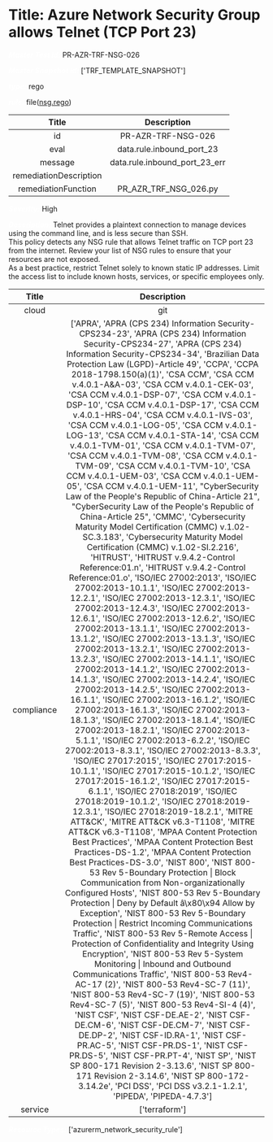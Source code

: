 



# Title: Azure Network Security Group allows Telnet (TCP Port 23)


***<font color="white">Master Test Id:</font>*** PR-AZR-TRF-NSG-026

***<font color="white">Master Snapshot Id:</font>*** ['TRF_TEMPLATE_SNAPSHOT']

***<font color="white">type:</font>*** rego

***<font color="white">rule:</font>*** file([nsg.rego])  
  
  
  
  

|Title|Description|
| :---: | :---: |
|id|PR-AZR-TRF-NSG-026|
|eval|data.rule.inbound_port_23|
|message|data.rule.inbound_port_23_err|
|remediationDescription||
|remediationFunction|PR_AZR_TRF_NSG_026.py|


***<font color="white">Severity:</font>*** High

***<font color="white">Description:</font>*** Telnet provides a plaintext connection to manage devices using the command line, and is less secure than SSH.<br>This policy detects any NSG rule that allows Telnet traffic on TCP port 23 from the internet. Review your list of NSG rules to ensure that your resources are not exposed.<br>As a best practice, restrict Telnet solely to known static IP addresses. Limit the access list to include known hosts, services, or specific employees only.  
  
  

|Title|Description|
| :---: | :---: |
|cloud|git|
|compliance|['APRA', 'APRA (CPS 234) Information Security-CPS234-23', 'APRA (CPS 234) Information Security-CPS234-27', 'APRA (CPS 234) Information Security-CPS234-34', 'Brazilian Data Protection Law (LGPD)-Article 49', 'CCPA', 'CCPA 2018-1798.150(a)(1)', 'CSA CCM', 'CSA CCM v.4.0.1-A&A-03', 'CSA CCM v.4.0.1-CEK-03', 'CSA CCM v.4.0.1-DSP-07', 'CSA CCM v.4.0.1-DSP-10', 'CSA CCM v.4.0.1-DSP-17', 'CSA CCM v.4.0.1-HRS-04', 'CSA CCM v.4.0.1-IVS-03', 'CSA CCM v.4.0.1-LOG-05', 'CSA CCM v.4.0.1-LOG-13', 'CSA CCM v.4.0.1-STA-14', 'CSA CCM v.4.0.1-TVM-01', 'CSA CCM v.4.0.1-TVM-07', 'CSA CCM v.4.0.1-TVM-08', 'CSA CCM v.4.0.1-TVM-09', 'CSA CCM v.4.0.1-TVM-10', 'CSA CCM v.4.0.1-UEM-03', 'CSA CCM v.4.0.1-UEM-05', 'CSA CCM v.4.0.1-UEM-11', "CyberSecurity Law of the People's Republic of China-Article 21", "CyberSecurity Law of the People's Republic of China-Article 25", 'CMMC', 'Cybersecurity Maturity Model Certification (CMMC) v.1.02-SC.3.183', 'Cybersecurity Maturity Model Certification (CMMC) v.1.02-SI.2.216', 'HITRUST', 'HITRUST v.9.4.2-Control Reference:01.n', 'HITRUST v.9.4.2-Control Reference:01.o', 'ISO/IEC 27002:2013', 'ISO/IEC 27002:2013-10.1.1', 'ISO/IEC 27002:2013-12.2.1', 'ISO/IEC 27002:2013-12.3.1', 'ISO/IEC 27002:2013-12.4.3', 'ISO/IEC 27002:2013-12.6.1', 'ISO/IEC 27002:2013-12.6.2', 'ISO/IEC 27002:2013-13.1.1', 'ISO/IEC 27002:2013-13.1.2', 'ISO/IEC 27002:2013-13.1.3', 'ISO/IEC 27002:2013-13.2.1', 'ISO/IEC 27002:2013-13.2.3', 'ISO/IEC 27002:2013-14.1.1', 'ISO/IEC 27002:2013-14.1.2', 'ISO/IEC 27002:2013-14.1.3', 'ISO/IEC 27002:2013-14.2.4', 'ISO/IEC 27002:2013-14.2.5', 'ISO/IEC 27002:2013-16.1.1', 'ISO/IEC 27002:2013-16.1.2', 'ISO/IEC 27002:2013-16.1.3', 'ISO/IEC 27002:2013-18.1.3', 'ISO/IEC 27002:2013-18.1.4', 'ISO/IEC 27002:2013-18.2.1', 'ISO/IEC 27002:2013-5.1.1', 'ISO/IEC 27002:2013-6.2.2', 'ISO/IEC 27002:2013-8.3.1', 'ISO/IEC 27002:2013-8.3.3', 'ISO/IEC 27017:2015', 'ISO/IEC 27017:2015-10.1.1', 'ISO/IEC 27017:2015-10.1.2', 'ISO/IEC 27017:2015-16.1.2', 'ISO/IEC 27017:2015-6.1.1', 'ISO/IEC 27018:2019', 'ISO/IEC 27018:2019-10.1.2', 'ISO/IEC 27018:2019-12.3.1', 'ISO/IEC 27018:2019-18.2.1', 'MITRE ATT&CK', 'MITRE ATT&CK v6.3-T1108', 'MITRE ATT&CK v6.3-T1108', 'MPAA Content Protection Best Practices', 'MPAA Content Protection Best Practices-DS-1.2', 'MPAA Content Protection Best Practices-DS-3.0', 'NIST 800', 'NIST 800-53 Rev 5-Boundary Protection \| Block Communication from Non-organizationally Configured Hosts', 'NIST 800-53 Rev 5-Boundary Protection \| Deny by Default â\x80\x94 Allow by Exception', 'NIST 800-53 Rev 5-Boundary Protection \| Restrict Incoming Communications Traffic', 'NIST 800-53 Rev 5-Remote Access \| Protection of Confidentiality and Integrity Using Encryption', 'NIST 800-53 Rev 5-System Monitoring \| Inbound and Outbound Communications Traffic', 'NIST 800-53 Rev4-AC-17 (2)', 'NIST 800-53 Rev4-SC-7 (11)', 'NIST 800-53 Rev4-SC-7 (19)', 'NIST 800-53 Rev4-SC-7 (5)', 'NIST 800-53 Rev4-SI-4 (4)', 'NIST CSF', 'NIST CSF-DE.AE-2', 'NIST CSF-DE.CM-6', 'NIST CSF-DE.CM-7', 'NIST CSF-DE.DP-2', 'NIST CSF-ID.RA-1', 'NIST CSF-PR.AC-5', 'NIST CSF-PR.DS-1', 'NIST CSF-PR.DS-5', 'NIST CSF-PR.PT-4', 'NIST SP', 'NIST SP 800-171 Revision 2-3.13.6', 'NIST SP 800-171 Revision 2-3.14.6', 'NIST SP 800-172-3.14.2e', 'PCI DSS', 'PCI DSS v3.2.1-1.2.1', 'PIPEDA', 'PIPEDA-4.7.3']|
|service|['terraform']|


***<font color="white">Resource Types:</font>*** ['azurerm_network_security_rule']


[nsg.rego]: https://github.com/prancer-io/prancer-compliance-test/tree/master/azure/terraform/nsg.rego
